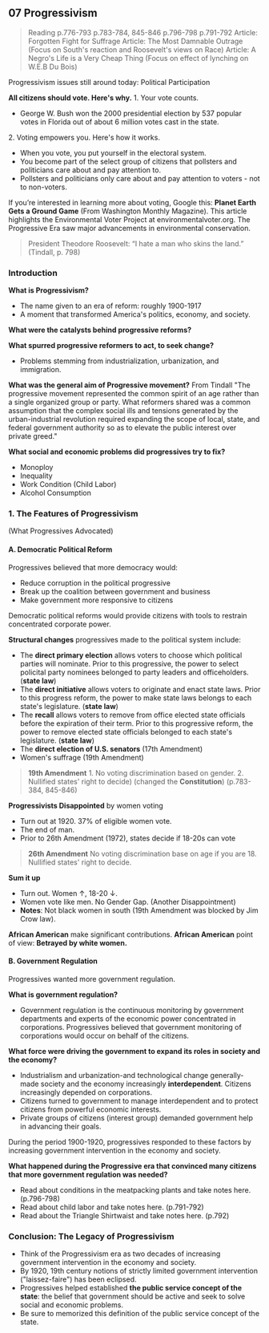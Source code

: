## 07 Progressivism

>Reading
p.776-793
p.783-784, 845-846
p.796-798
p.791-792
Article: Forgotten Fight for Suffrage
Article: The Most Damnable Outrage (Focus on South's reaction and Roosevelt's views on Race)
Article: A Negro's Life is a Very Cheap Thing (Focus on effect of lynching on W.E.B Du Bois)

Progressivism issues still around today: Political Participation

**All citizens should vote. Here's why.**
1\. Your vote counts.
+ George W. Bush won the 2000 presidential election by 537 popular votes in Florida out of about 6 million votes cast in the state.

2\. Voting empowers you. Here's how it works.
+ When you vote, you put yourself in the electoral system.
+ You become part of the select group of citizens that pollsters and politicians care about and pay attention to.
+ Pollsters and politicians only care about and pay attention to voters - not to non-voters.

If you’re interested in learning more about voting, Google this: **Planet Earth Gets a Ground Game** (From Washington Monthly Magazine). This article highlights the Environmental Voter Project at environmentalvoter.org.
The Progressive Era saw major advancements in environmental conservation.

>President Theodore Roosevelt: “I hate a man who skins the land.” (Tindall, p. 798)

### Introduction
**What is Progressivism?**
+ The name given to an era of reform: roughly 1900-1917
+ A moment that transformed America's politics, economy, and society.

**What were the catalysts behind progressive reforms?**

**What spurred progressive reformers to act, to seek change?**
+ Problems stemming from industrialization, urbanization, and immigration.

**What was the general aim of Progressive movement?**
From Tindall
"The progressive movement represented the common spirit of an age rather than a single organized group or party. What reformers shared was a common assumption that the complex social ills and tensions generated by the urban-industrial revolution required expanding the scope of local, state, and federal government authority so as to elevate the public interest over private greed."

**What social and economic problems did progressives try to fix?**
+ Monoploy
+ Inequality
+ Work Condition (Child Labor)
+ Alcohol Consumption

### 1. The Features of Progressivism
(What Progressives Advocated)

#### A. Democratic Political Reform
Progressives believed that more democracy would:
+ Reduce corruption in the political progressive
+ Break up the coalition between government and business
+ Make government more responsive to citizens

Democratic political reforms would provide citizens with tools to restrain concentrated corporate power.

**Structural changes** progressives made to the political system include:
+ The **direct primary election** allows voters to choose which political parties will nominate. Prior to this progressive, the power to select policital party nominees belonged to party leaders and officeholders. (**state law**)
+ The **direct initiative** allows voters to originate and enact state laws. Prior to this progress reform, the power to make state laws belongs to each state's legislature. (**state law**)
+ The **recall** allows voters to remove from office elected state officials before the expiration of their term. Prior to this progressive reform, the power to remove elected state officials belonged to each state's legislature. (**state law**)
+ The **direct election of U.S. senators** (17th Amendment)
+ Women's suffrage (19th Amendment)

>**19th Amendment**
1\. No voting discrimination based on gender.
2\. Nullified states' right to decide) (changed the **Constitution**) (p.783-384, 845-846)

**Progressivists Disappointed** by women voting
+ Turn out at 1920. 37% of eligible women vote.
+ The end of man.
+ Prior to 26th Amendment (1972), states decide if 18-20s can vote

>**26th Amendment**
No voting discrimination base on age if you are 18.
Nullified states' right to decide.

**Sum it up**
+ Turn out. Women $\uparrow$, 18-20 $\downarrow$.
+ Women vote like men. No Gender Gap. (Another Disappointment)
+ **Notes**: Not black women in south (19th Amendment was blocked by Jim Crow law).


**African American** make significant contributions.
**African American** point of view: **Betrayed by white women.**


#### B. Government Regulation
Progressives wanted more government regulation.

**What is government regulation?**
+ Government regulation is the continuous monitoring by government departments and experts of the economic power concentrated in corporations. Progressives believed that government monitoring of corporations would occur on behalf of the citizens.

**What force were driving the government to expand its roles in society and the economy?**
+ Industrialism and urbanization-and technological change generally-made society and the economy increasingly **interdependent**. Citizens increasingly depended on corporations.
+ Citizens turned to government to manage interdependent and to protect citizens from powerful economic interests.
+ Private groups of citizens (interest group) demanded government help in advancing their goals.

During the period 1900-1920, progressives responded to these factors by increasing government intervention in the economy and society.

**What happened during the Progressive era that convinced many citizens that more government regulation was needed?**
+ Read about conditions in the meatpacking plants and take notes here. (p.796-798)
+ Read about child labor and take notes here. (p.791-792)
+ Read about the Triangle Shirtwaist and take notes here. (p.792)

### Conclusion: The Legacy of Progressivism
+ Think of the Progressivism era as two decades of increasing government intervention in the economy and society.
+ By 1920, 19th century notions of strictly limited government intervention ("laissez-faire") has been eclipsed.
+ Progressives helped established **the public service concept of the state**: the belief that government should be active and seek to solve social and economic problems.
+ Be sure to memorized this definition of the public service concept of the state.
